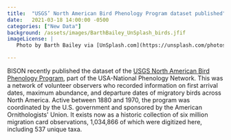 ```yaml
---
title:  "USGS’ North American Bird Phenology Program dataset published" 
date:   2021-03-18 14:00:00 -0500 
categories: ["New Data"] 
background: /assets/images/BarthBailey_UnSplash_birds.jfif
imageLicense: | 
   Photo by Barth Bailey via [UnSplash.com](https://unsplash.com/photos/5tJL6vGZP6w)

--- 
```


BISON recently published the dataset of the [USGS North American Bird Phenology Program](https://www.gbif.org/dataset/ce9d17f0-de7f-4518-83a6-690c615dd8d9), part of the USA-National Phenology Network. This was a network of volunteer observers who recorded information on first arrival dates, maximum abundance, and departure dates of migratory birds across North America.  Active between 1880 and 1970, the program was coordinated by the U.S. government and sponsored by the American Ornithologists' Union.  It exists now as a historic collection of six million migration card observations, 1,034,866 of which were digitized here, including 537 unique taxa.